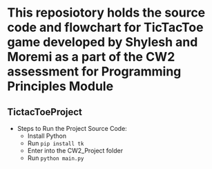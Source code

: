 # This reposiotory holds the source code and flowchart for TicTacToe game developed by Shylesh and Moremi as a part of the CW2 assessment for Programming Principles Module

## TictacToeProject
- Steps to Run the Project Source Code:
    - Install Python
    - Run `pip install tk`
    - Enter into the CW2_Project folder
    - Run `python main.py`
